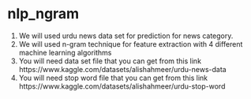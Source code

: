 # nlp_ngram
<ol>
<li>We will used urdu news data set for prediction for news category. </li>
<li>We will used n-gram technique for feature extraction with 4 different machine learning algorithms</li>
<li>You will need data set file that you can get from this link https://www.kaggle.com/datasets/alishahmeer/urdu-news-data </li>
<li>You will need stop word file that you can get from this link https://www.kaggle.com/datasets/alishahmeer/urdu-stop-word </li>
</ol>
